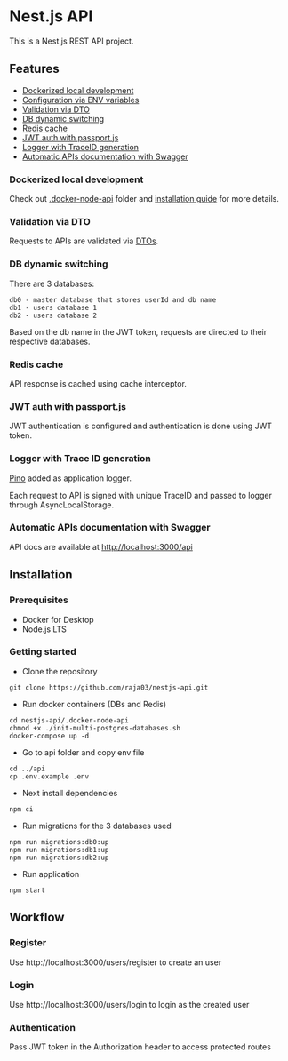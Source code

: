 # Nest.js API

This is a Nest.js REST API project.

## Features

- [Dockerized local development](#dockerized-local-development)
- [Configuration via ENV variables](#configuration-via-env-variables)
- [Validation via DTO](#validation-via-dto)
- [DB dynamic switching](#db-dynamic-switching)
- [Redis cache](#redis-cache)
- [JWT auth with passport.js](#jwt-auth-with-passportjs)
- [Logger with TraceID generation](#logger-with-trace-id-generation)
- [Automatic APIs documentation with Swagger](#automatic-apis-documentation-with-swagger)

### Dockerized local development

Check out [.docker-node-api](./.docker-node-api) folder and [installation guide](#installation) for more details.

### Validation via DTO

Requests to APIs are validated via [DTOs](./api/src/user/dto).

### DB dynamic switching

There are 3 databases:

```
db0 - master database that stores userId and db name
db1 - users database 1
db2 - users database 2
```

Based on the db name in the JWT token, requests are directed to their respective databases.

### Redis cache

API response is cached using cache interceptor.

### JWT auth with passport.js

JWT authentication is configured and authentication is done using JWT token.

### Logger with Trace ID generation

[Pino](https://github.com/pinojs/pino) added as application logger.

Each request to API is signed with unique TraceID and passed to logger through AsyncLocalStorage.

### Automatic APIs documentation with Swagger

API docs are available at [http://localhost:3000/api](http://localhost:3000/api)

## Installation

### Prerequisites

- Docker for Desktop
- Node.js LTS

### Getting started

- Clone the repository

```console
git clone https://github.com/raja03/nestjs-api.git
```

- Run docker containers (DBs and Redis)

```console
cd nestjs-api/.docker-node-api
chmod +x ./init-multi-postgres-databases.sh
docker-compose up -d
```

- Go to api folder and copy env file

```console
cd ../api
cp .env.example .env
```

- Next install dependencies

```console
npm ci
```

- Run migrations for the 3 databases used

```console
npm run migrations:db0:up
npm run migrations:db1:up
npm run migrations:db2:up
```

- Run application

```console
npm start
```

## Workflow

### Register
Use http://localhost:3000/users/register to create an user

### Login
Use http://localhost:3000/users/login to login as the created user

### Authentication
Pass JWT token in the Authorization header to access protected routes






